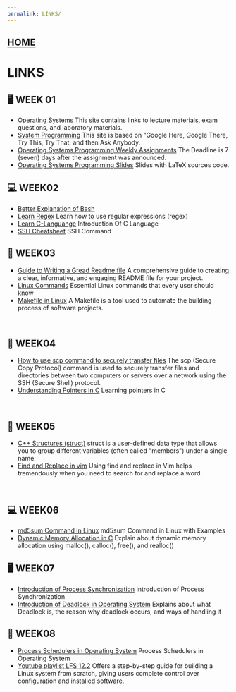 ```yaml
---
permalink: LINKS/
---
```


## [HOME](../)

# LINKS

## 🖥️ WEEK 01

* [Operating Systems](https://os.vlsm.org/)
  This site contains links to lecture materials, exam questions, and laboratory materials.
* [System Programming](https://sp.vlsm.org/)
  This site is based on “Google Here, Google There, Try This, Try That, and then Ask Anybody.
* [Operating Systems Programming Weekly Assignments](https://demos.vlsm.org/)
  The Deadline is 7 (seven) days after the assignment was announced.
* [Operating Systems Programming Slides](https://docos.vlsm.org/)
  Slides with LaTeX sources code.

## 💻 WEEK02
* [Better Explanation of Bash](https://www.youtube.com/watch?v=I4EWvMFj37g)
* [Learn Regex](https://www.youtube.com/watch?v=bgBWp9EIlMM)
  Learn how to use regular expressions (regex)
* [Learn C-Languange](https://www.geeksforgeeks.org/c-language-introduction/)
  Introduction Of C Language
* [SSH Cheatsheet](https://quickref.me/ssh)
  SSH Command

## 💾 WEEK03
* [Guide to Writing a Gread Readme file](https://dev.to/quira/5-pro-tips-for-an-unbeatable-readme-143i)
  A comprehensive guide to creating a clear, informative, and engaging README file for your project.
* [Linux Commands](https://www.digitalocean.com/community/tutorials/linux-commands)
  Essential Linux commands that every user should know
* [Makefile in Linux](https://opensource.com/article/18/8/what-how-makefile)
  A Makefile is a tool used to automate the building process of software projects.
<br>

## 📘 WEEK04
* [How to use scp command to securely transfer files](https://linuxize.com/post/how-to-use-scp-command-to-securely-transfer-files/)
  The scp (Secure Copy Protocol) command is used to securely transfer files and directories between two computers or servers over a network using the SSH (Secure Shell) protocol.
* [Understanding Pointers in C](https://www.w3schools.com/c/c_pointers.php)
  Learning pointers in C
<br>

## 📒 WEEK05
* [C++ Structures (struct)](https://www.w3schools.com/cpp/cpp_structs.asp)
  struct is a user-defined data type that allows you to group different variables (often called "members") under a single name.
* [Find and Replace in vim](https://linuxize.com/post/vim-find-replace/)
  Using find and replace in Vim helps tremendously when you need to search for and replace a word.
<br>

## 💻 WEEK06
* [md5sum Command in Linux](https://www.geeksforgeeks.org/md5sum-linux-command/)
  md5sum Command in Linux with Examples
* [Dynamic Memory Allocation in C](https://www.geeksforgeeks.org/dynamic-memory-allocation-in-c-using-malloc-calloc-free-and-realloc/)
  Explain about dynamic memory allocation using malloc(), calloc(), free(), and realloc()

## 🖥️ WEEK07
* [Introduction of Process Synchronization](https://www.geeksforgeeks.org/introduction-of-process-synchronization/)
  Introduction of Process Synchronization
* [Introduction of Deadlock in Operating System](https://www.geeksforgeeks.org/introduction-of-deadlock-in-operating-system/)
  Explains about what Deadlock is, the reason why deadlock occurs, and ways of handling it

## 📘 WEEK08
* [Process Schedulers in Operating System](https://www.geeksforgeeks.org/process-schedulers-in-operating-system/)
  Process Schedulers in Operating System
* [Youtube playlist LFS 12.2](https://www.youtube.com/playlist?list=PLyc5xVO2uDsDzdT8lkx430hZ-gY69wgS3)
  Offers a step-by-step guide for building a Linux system from scratch, giving users complete control over configuration and installed software.  
